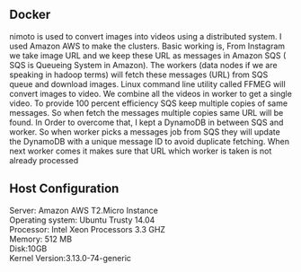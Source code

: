 
Docker
--------

nimoto is used to convert images into videos using a distributed system. I used Amazon AWS to make the clusters.  Basic working is, From Instagram we take image URL and we keep these URL as messages in Amazon SQS ( SQS is Queueing System in Amazon). The workers (data nodes if we are speaking in hadoop terms) will fetch these messages (URL) from SQS queue and download images. Linux command line utility called FFMEG will convert images to video. We combine all the videos in worker to get a single video. To provide 100 percent efficiency SQS keep multiple copies of same messages. So when fetch the messages multiple copies same URL will be found. In Order to overcome that, I kept a DynamoDB in between SQS and worker. So when worker picks a messages job from SQS they will update the DynamoDB with a unique message ID  to avoid duplicate fetching. When next worker comes it makes sure that URL which worker is taken is not already processed

Host Configuration
------------------
Server: Amazon AWS T2.Micro Instance<br />
Operating system: Ubuntu Trusty 14.04<br />
Processor:  Intel Xeon Processors 3.3 GHZ<br />
Memory: 512 MB<br />
Disk:10GB<br />
Kernel Version:3.13.0-74-generic<br />




